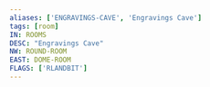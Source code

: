 ```yaml
---
aliases: ['ENGRAVINGS-CAVE', 'Engravings Cave']
tags: [room]
IN: ROOMS
DESC: "Engravings Cave"
NW: ROUND-ROOM
EAST: DOME-ROOM
FLAGS: ['RLANDBIT']
---
```

